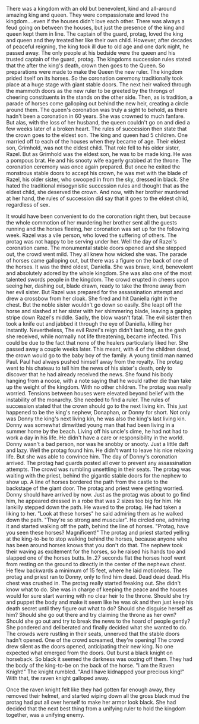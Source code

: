 There was a kingdom with an old but benevolent, kind and all-around amazing king and queen. They were compassionate and loved the kingdom....even if the houses didn't love each other. There was always a feud going on between the houses, but just the presence of the king and queen kept them in line.
The captain of the guard, protag, loved the king and queen and they treated her like their own child.
However, after decades of peaceful reigning, the king took ill due to old age and one dark night, he passed away. The only people at his bedside were the queen and his trusted captain of the guard, protag.
The kingdoms succession rules stated that the after the king's death, crown then goes to the Queen. So preparations were made to make the Queen the new ruler.
The kingdom prided itself on its horses. So the coronation ceremony traditionally took place at a huge stage with giant stable doors. The next heir walked through the mammoth doors as the new ruler to be greeted by the throngs of cheering constituents in the stands on the other side. Then, as is tradition, a parade of horses come galloping out behind the new heir, creating a circle around them.
The queen's coronation was truly a sight to behold, as there hadn't been a coronation in 60 years. She was crowned to much fanfare. But alas, with the loss of her husband, the queen couldn't go on and died a few weeks later of a broken heart. 
The rules of succession then state that the crown goes to the eldest son. The king and queen had 5 children. One married off to each of the houses when they became of age. Their eldest son, Grimhold, was not the eldest child. That role fell to his older sister, Razel. But as Grimhold was the eldest son, he was to be made king. He was a pompous brat. He and his snooty wife eagerly grabbed at the throne. 
The coronation ceremony was once again prepared. But once he exited the monstrous stable doors to accept his crown, he was met with the blade of Razel, his older sister, who swooped in from the sky, dressed in black. She hated the traditional misogynistic succession rules and thought that as the eldest child, she deserved the crown. And now, with her brother murdered at her hand, the rules of succession did say that it goes to the eldest child, regardless of sex. 

It would have been convenient to do the coronation right then, but because the whole commotion of her murdering her brother sent all the guests running and the horses fleeing, her coronation was set up for the following week. Razel was a vile person, who loved the suffering of others. The protag was not happy to be serving under her.
Well the day of Razel's coronation came. The monumental stable doors opened and she stepped out, the crowd went mild. They all knew how wicked she was. 
The parade of horses came galloping out, but there was a figure on the back of one of the horses. It was the third oldest, Daniella. She was brave, kind, benevolent and absolutely adored by the whole kingdom. She was also one of the most talented swords people in the kingdom. The crowd erupted in cheers upon seeing her, dashing out, blade drawn, ready to take the throne away from her evil sister. 
But Razel was prepared for the assassination attempt and drew a crossbow from her cloak. She fired and hit Daniella right in the chest. But the noble sister wouldn't go down so easily. She leapt off the horse and slashed at her sister with her shimmering blade, leaving a gaping stripe down Razel's middle. Sadly, the blow wasn't fatal. The evil sister then took a knife out and jabbed it through the eye of Daniella, killing her instantly.
Nevertheless, The evil Razel's reign didn't last long, as the gash she received, while normally not life threatening, became infected. This could be due to the fact that none of the healers particularly liked her. She passed away a couple weeks later.
This meant, with 4 of the children dead, the crown would go to the baby boy of the family. A young timid man named Paul. Paul had always pushed himself away from the royalty. 
The protag went to his chateau to tell him the news of his sister's death, only to discover that he had already received the news. She found his body hanging from a noose, with a note saying that he would rather die than take up the weight of the kingdom.
With no other children. The protag was really worried. Tensions between houses were elevated beyond belief with the instability of the monarchy. She needed to find a ruler. The rules of succession stated that the crown should go to the next living kin. This just happened to be the king's nephew, Donaphan, or Donny for short. Not only was Donny the king's next living kin, he was also the king's last living kin. Donny was somewhat dimwitted young man that had been living in a summer home by the beach. Living off his uncle's dime, he had not had to work a day in his life. He didn't have a care or responsibility in the world.
Donny wasn't a bad person, nor was he snobby or snooty. Just a little daft and lazy.
Well the protag found him. He didn't want to leave his nice relaxing life. But she was able to convince him.
The day of Donny's coronation arrived. The protag had guards posted all over to prevent any assassination attempts. The crowd was rumbling unsettling in their seats.
The protag was waiting with the priest, behind the gigantic stable doors for the nephew to show up. A line of horses bordered the path from the castle to the backstage of the giant door. The protag and priest were getting worried. Donny should have arrived by now. Just as the protag was about to go find him, he appeared dressed in a robe that was 2 sizes too big for him. He lankilly stepped down the path. He waved to the protag. He had taken a liking to her. 
"Look at these horses" he said admiring them as he walked down the path. "They're so strong and muscular". He circled one, admiring it and started walking off the path, behind the line of horses.
"Protag, have you seen these horses? Magnificent!" The protag and priest started yelling at the king-to-be to stop walking behind the horses, because anyone who has been around horses knows that you don't do that.
The nephew took their waving as excitement for the horses, so he raised his hands too and slapped one of the horses butts.
In .27 seconds flat the horses hoof went from resting on the ground to directly in the center of the nephews chest. He flew backwards a minimum of 15 feet, where he laid motionless.
The protag and priest ran to Donny, only to find him dead. Dead dead dead. His chest was crushed in.
The protag really started freaking out. She didn't know what to do. She was in charge of keeping the peace and the houses would for sure start warring with no clear heir to the throne. 
Should she try and puppet the body and make it seem like he was ok and then just keep his death secret until they figure out what to do? 
Should she disguise herself as him?
Should she go out there and try claiming the throne as her own?
Should she go out and try to break the news to the hoard of people gently?
She pondered and deliberated and finally decided what she wanted to do.
The crowds were rustling in their seats, unnerved that the stable doors hadn't opened. One of the crowd screamed, they're opening!
The crowd drew silent as the doors opened, anticipating their new king. 
No one expected what emerged from the doors. Out burst a black knight on horseback. So black it seemed the darkness was oozing off them. They had the body of the king-to-be on the back of the horse.
"I am the Raven Knight!" The knight rumbled. "And I have kidnapped your precious king!"
With that, the raven knight galloped away.

Once the raven knight felt like they had gotten far enough away, they removed their helmet, and started wiping down all the gross black mud the protag had put all over herself to make her armor look black.
She had decided that the next best thing from a unifying ruler to hold the kingdom together, was a unifying enemy.
